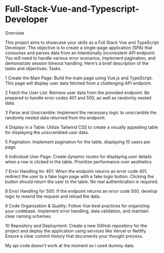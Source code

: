 # Full-Stack-Vue-and-Typescript-Developer
Overview

This project aims to showcase your skills as a Full Stack Vue and TypeScript Developer. The objective is to create a single-page application (SPA) that consumes and parses data from an intentionally inconsistent API endpoint. You will need to handle various error scenarios, implement pagination, and demonstrate session timeout handling. Here's a brief description of the tasks and objectives:
Tasks


1 Create the Main Page: Build the main page using Vue.js and TypeScript. This page will display user data fetched from a challenging API endpoint.

2 Fetch the User List: Retrieve user data from the provided endpoint. Be prepared to handle error codes 401 and 500, as well as randomly nested data.

3 Parse and Unscramble: Implement the necessary logic to unscramble the randomly nested data returned from the endpoint.

4 Display in a Table: Utilize Tailwind CSS to create a visually appealing table for displaying the unscrambled user data.

5 Pagination: Implement pagination for the table, displaying 10 users per page.

6 Individual User Page: Create dynamic routes for displaying user details when a row is clicked in the table. Prioritize performance over aesthetics.

7 Error Handling for 401: When the endpoint returns an error code 401, redirect the user to a fake login page with a fake login button. Clicking the button should return the user to the table. No real authentication is required.

8 Error Handling for 500: If the endpoint returns an error code 500, develop logic to resend the request and reload the data.

9 Code Organization & Quality: Follow Vue best practices for organizing your codebase. Implement error handling, data validation, and maintain clear naming schemes.

10  Repository and Deployment: Create a new GitHub repository for the project and deploy the application using services like Vercel or Netlify. Ensure a clear commit history that documents your thought process.


My api code doesn't work at the moment so i used dummy data.
